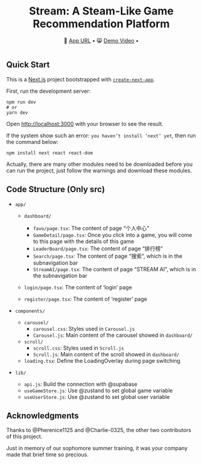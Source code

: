 <div align="center">
  <h1>Stream: A Steam-Like Game Recommendation Platform</h1>
  <p align="center">
    &#128195 <a href="https://stream-game-app.vercel.app/">App URL</a> • 
    &#128568; <a href="https://www.youtube.com/watch?v=IxnQsugQXB4">Demo Video</a> • 
  </p>
</div>
<img src="/readme_show.png" alt="" style={{ width: '125px', height: '100px' }}/>

<br/>

## Quick Start

This is a [Next.js](https://nextjs.org/) project bootstrapped with [`create-next-app`](https://github.com/vercel/next.js/tree/canary/packages/create-next-app).

First, run the development server:

```
npm run dev
# or
yarn dev
```

Open [http://localhost:3000](http://localhost:3000/) with your browser to see the result.

If the system show such an error: `you haven’t install ‘next’ yet`, then run the command below:

```
npm install next react react-dom
```

Actually, there are many other modules need to be downloaded before you can run the project, just follow the warnings and download these modules.  

## Code Structure (Only src)

- `app/`

	- `dashboard/`
		- `favo/page.tsx`: The content of page “个人中心”
		- `GameDetail/page.tsx`: Once you click into a game, you will come to this page with the details of this game
		- `LeaderBoard/page.tsx`: The content of page “排行榜”
		- `Search/page.tsx`: The content of page “搜索”, which is in the subnavigation bar
		- `StreamAI/page.tsx`: The content of page “STREAM AI”, which is in the subnavigation bar

	- `login/page.tsx`: The content of ‘login’ page
	- `register/page.tsx`: The content of ‘register’ page

- `components/`

	- `carousel/`
		- `carousel.css`: Styles used in `Carousel.js`
		- `Carousel.js`: Main content of the carousel showed in `dashboard/`
	- `scroll/`
		- `scroll.css`: Styles used in `Scroll.js`
		- `Scroll.js`: Main content of the scroll showed in `dashboard/`
	- `loading.tsx`: Define the LoadingOverlay during page switching

- `lib/`

	- `api.js`: Build the connection with @supabase
	- `useGameStore.js`: Use @zustand to set global game variable
	- `useUserStore.js`: Use @zustand to set global user variable

## Acknowledgments

Thanks to @Pherenice1125 and @Charlie-0325, the other two contributors of this project.

Just in memory of our sophomore summer training, it was your company made that brief time so precious.
